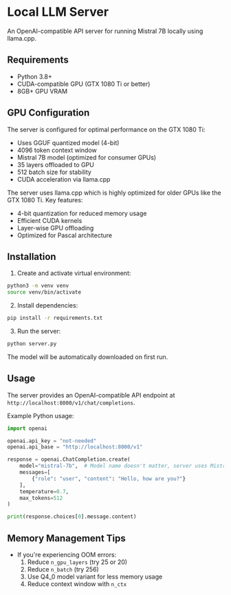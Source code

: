# Local LLM Server

An OpenAI-compatible API server for running Mistral 7B locally using llama.cpp.

## Requirements

- Python 3.8+
- CUDA-compatible GPU (GTX 1080 Ti or better)
- 8GB+ GPU VRAM

## GPU Configuration

The server is configured for optimal performance on the GTX 1080 Ti:
- Uses GGUF quantized model (4-bit)
- 4096 token context window
- Mistral 7B model (optimized for consumer GPUs)
- 35 layers offloaded to GPU
- 512 batch size for stability
- CUDA acceleration via llama.cpp

The server uses llama.cpp which is highly optimized for older GPUs like the GTX 1080 Ti. Key features:
- 4-bit quantization for reduced memory usage
- Efficient CUDA kernels
- Layer-wise GPU offloading
- Optimized for Pascal architecture

## Installation

1. Create and activate virtual environment:
```bash
python3 -m venv venv
source venv/bin/activate
```

2. Install dependencies:
```bash
pip install -r requirements.txt
```

3. Run the server:
```bash
python server.py
```

The model will be automatically downloaded on first run.

## Usage

The server provides an OpenAI-compatible API endpoint at `http://localhost:8000/v1/chat/completions`.

Example Python usage:
```python
import openai

openai.api_key = "not-needed"
openai.api_base = "http://localhost:8000/v1"

response = openai.ChatCompletion.create(
    model="mistral-7b",  # Model name doesn't matter, server uses Mistral
    messages=[
        {"role": "user", "content": "Hello, how are you?"}
    ],
    temperature=0.7,
    max_tokens=512
)

print(response.choices[0].message.content)
```

## Memory Management Tips
- If you're experiencing OOM errors:
  1. Reduce `n_gpu_layers` (try 25 or 20)
  2. Reduce `n_batch` (try 256)
  3. Use Q4_0 model variant for less memory usage
  4. Reduce context window with `n_ctx`
